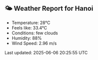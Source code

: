 <!-- WEATHER-START -->
## 🌤 Weather Report for Hanoi

- Temperature: 28°C
- Feels like: 33.4°C
- Conditions: few clouds
- Humidity: 88%
- Wind Speed: 2.96 m/s

Last updated: 2025-06-06 20:25:55 UTC
<!-- WEATHER-END -->
